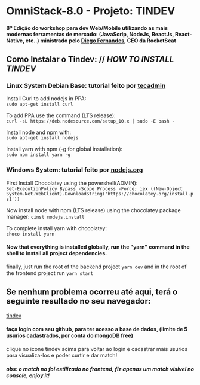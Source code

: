 # OmniStack-8.0 - Projeto: TINDEV  
#### 8º Edição do workshop para dev Web/Mobile utilizando as mais modernas ferramentas de mercado: (JavaScrip, NodeJs, ReactJs, React-Native, etc..) ministrado pelo [Diego Fernandes](https://github.com/diego3g), CEO da RocketSeat
  
## Como Instalar o Tindev: // *HOW TO INSTALL TINDEV*

### Linux System Debian Base: tutorial feito por [tecadmin](https://tecadmin.net/install-latest-nodejs-npm-on-ubuntu/)  

  Install Curl to add nodejs in PPA:  
  ```sudo apt-get install curl```  
  
  To add PPA use the command (LTS release):  
  ```curl -sL https://deb.nodesource.com/setup_10.x | sudo -E bash -```  
  
  Install node and npm with:  
  ```sudo apt-get install nodejs```  
  
  Install yarn with npm (-g for global installation):  
  ```sudo npm install yarn -g```  

### Windows System: tutorial feito por [nodejs.org](https://nodejs.org/en/download/package-manager/)  

  First Install Chocolatey using the powershell(ADMIN):  
  ```Set-ExecutionPolicy Bypass -Scope Process -Force; iex ((New-Object System.Net.WebClient).DownloadString('https://chocolatey.org/install.ps1'))```  

  Now install node with npm (LTS release) using the chocolatey package manager:
  ```cinst nodejs.install```  

  To complete install yarn with chocolatey:  
  ```choco install yarn```  

#### Now that everything is installed globally, run the "yarn" command in the shell to install all project dependencies.  

finally, just run the root of the backend project ```yarn dev``` and in the root of the frontend project run ```yarn start```

## Se nenhum problema ocorreu até aqui, terá o seguinte resultado no seu navegador:  

[tindev](https://user-images.githubusercontent.com/1298871/62948028-06f81880-bdba-11e9-8046-c99bf5832e12.png)  

#### faça login com seu github, para ter acesso a base de dados, (limite de 5 usurios cadastrados, por conta do mongoDB free)   
clique no icone tindev acima para voltar ao login e cadastrar mais usurios para visualiza-los e poder curtir e dar match!

##### obs: o match no foi estilizado no frontend, fiz apenas um match visivel no console, enjoy it!
